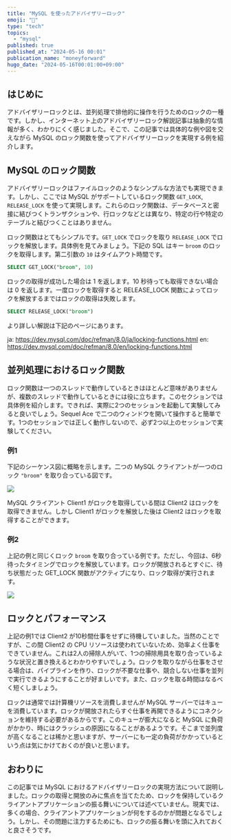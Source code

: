 ```yaml
---
title: "MySQL を使ったアドバイザリーロック"
emoji: "🔐"
type: "tech"
topics:
  - "mysql"
published: true
published_at: "2024-05-16 00:01"
publication_name: "moneyforward"
hugo_date: "2024-05-16T00:01:00+09:00"
---
```


## はじめに

アドバイザリーロックとは、並列処理で排他的に操作を行うためのロックの一種です。しかし、インターネット上のアドバイザリーロック解説記事は抽象的な情報が多く、わかりにくく感じました。そこで、この記事では具体的な例や図を交えながら MySQL のロック関数を使ってアドバイザリーロックを実現する例を紹介します。

## MySQL のロック関数

アドバイザリーロックはファイルロックのようなシンプルな方法でも実現できます。しかし、ここでは MySQL がサポートしているロック関数 `GET_LOCK`, `RELEASE_LOCK` を使って実現します。これらのロック関数は、データベースと密接に結びつくトランザクションや、行ロックなどとは異なり、特定の行や特定のテーブルと結びつくことはありません。

ロック関数はとてもシンプルです。`GET_LOCK` でロックを取り `RELEASE_LOCK` でロックを解放します。具体例を見てみましょう。下記の SQL はキー `broom` のロックを取得します。第二引数の `10` はタイムアウト時間です。

```sql
SELECT GET_LOCK("broom", 10)
```

ロックの取得が成功した場合は 1 を返します。10 秒待っても取得できない場合は 0 を返します。一度ロックを取得すると RELEASE_LOCK 関数によってロックを解放するまではロックの取得は失敗します。

```sql
SELECT RELEASE_LOCK("broom")
```

より詳しい解説は下記のページにあります。

ja: https://dev.mysql.com/doc/refman/8.0/ja/locking-functions.html
en: https://dev.mysql.com/doc/refman/8.0/en/locking-functions.html

## 並列処理におけるロック関数

ロック関数は一つのスレッドで動作しているときはほとんど意味がありませんが、複数のスレッドで動作しているときには役に立ちます。このセクションでは具体例を紹介します。できれば、実際に2つのセッションを起動して実験してみると良いでしょう。Sequel Ace で二つのウィンドウを開いて操作すると簡単です。1つのセッションでは正しく動作しないので、必ず2つ以上のセッションで実験してください。

### 例1

下記のシーケンス図に概略を示します。二つの MySQL クライアントが一つのロック `"broom"` を取り合っている図です。

![](https://storage.googleapis.com/zenn-user-upload/a84ec1656dd6-20240515.png)

MySQL クライアント Client1 がロックを取得している間は Client2 はロックを取得できません。しかし Client1 がロックを解放した後は Client2 はロックを取得することができます。

### 例2

上記の例と同じくロック `broom` を取り合っている例です。ただし、今回は、6秒待ったタイミングでロックを解放しています。ロックが開放されるとすぐに、待ち状態だった GET_LOCK 関数がアクティブになり、ロック取得が実行されます。

![](https://storage.googleapis.com/zenn-user-upload/18d2e1398c46-20240515.png)

## ロックとパフォーマンス

上記の例1では Client2 が10秒間仕事をせずに待機していました。当然のことですが、この間 Client2 の CPU リソースは使われていないため、効率よく仕事をできていません。これは2人の掃除人がいて、1つの掃除用具を取り合っているような状況と置き換えるとわかりやすいでしょう。ロックを取りながら仕事をさせる場合は、パイプラインを作り、ロックが不要な仕事や、競合しない仕事を並列で実行できるようにすることが好ましいです。また、ロックを取る時間はなるべく短くしましょう。

ロックは通常では計算機リソースを消費しませんが MySQL サーバーではキューを消費しています。ロックが開放されたらすぐ仕事を再開できるようにコネクションを維持する必要があるからです。このキューが膨大になると MySQL に負荷がかかり、時にはクラッシュの原因になることがあるようです。そこまで並列度が高くなることは稀かと思いますが、サーバーにも一定の負荷がかかっているという点は気にかけておくのが良いと思います。

## おわりに

この記事では MySQL におけるアドバイザリーロックの実現方法について説明しました。ロックの取得と開放のみに焦点を当てたため、ロックを保持しているクライアントアプリケーションの振る舞いについては述べていません。現実では、多くの場合、クライアントアプリケーションが何をするのかが問題となるでしょう。しかし、その問題に注力するためにも、ロックの振る舞いを頭に入れておくと良さそうです。
